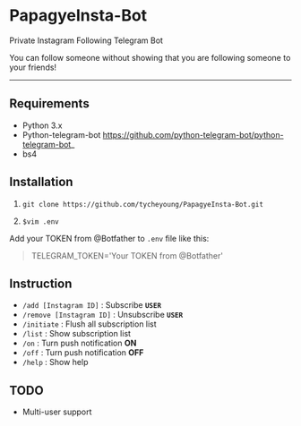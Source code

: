 # PapagyeInsta-Bot
Private Instagram Following Telegram Bot

You can follow someone without showing that you are following someone to your friends!
****

## Requirements
* Python 3.x
* Python-telegram-bot <https://github.com/python-telegram-bot/python-telegram-bot>_
* bs4


## Installation
1. ```git clone https://github.com/tycheyoung/PapagyeInsta-Bot.git```

2. ```$vim .env```

Add your TOKEN from @Botfather to ``.env`` file like this:
> TELEGRAM_TOKEN='Your TOKEN from @Botfather'

## Instruction
*  `/add [Instagram ID]` : Subscribe **`USER`**
*  `/remove [Instagram ID]` : Unsubscribe **`USER`**
*  `/initiate` : Flush all subscription list
*  `/list` : Show subscription list
*  `/on` : Turn push notification **ON**
*  `/off` : Turn push notification **OFF**
*  `/help` : Show help

## TODO
* Multi-user support
